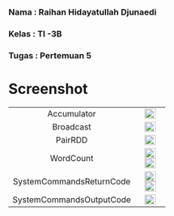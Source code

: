 ### **Nama**      : Raihan Hidayatullah Djunaedi
### **Kelas**     : TI -3B
### **Tugas**      : Pertemuan 5
# 

# Screenshot

<table>
  <tr align="center">
    <td>
    Accumulator
    <td> <img src="https://user-images.githubusercontent.com/95725937/227154198-9bc0d6b6-d351-4df0-a201-d85b6f42fe16.png" width=70% height=70%></td>
    </td>
    </tr>
    <tr align="center">
    <td>    
    Broadcast
    <td><img src="https://user-images.githubusercontent.com/95725937/227154393-c896915a-a461-4193-bf72-1d5cf854e493.png" width=70% height=70%></td>
    </td>
    </tr>
    <tr align="center">
    <td>
    PairRDD
    <td><img src="https://user-images.githubusercontent.com/95725937/227154401-7b816658-e21d-44ba-8156-ec19e3f97f41.png" width=70% height=70%></td>
    </td>
    </tr>
    <tr align="center">
    <td>
    WordCount
    <td>
      <img src="https://user-images.githubusercontent.com/95725937/227154712-aae7c89b-8240-4850-b369-4407c315bb0b.png" width=70% height=70%>
      <img src="https://user-images.githubusercontent.com/95725937/227154745-a9869069-51da-48c7-aed3-b0dae5d12bc2.png" width=70% height=70%>  
  </td>
    </td>
    </tr>
    <tr align="center">
    <td>
    SystemCommandsReturnCode
         <td>
      <img src="https://user-images.githubusercontent.com/95725937/227154750-cac14af7-38f3-4299-a129-af5fc647b84d.png" width=70% height=70%>
      <img src="https://user-images.githubusercontent.com/95725937/227154756-ac2e8841-1026-4fc9-92ea-dd7dbf2a0018.png" width=70% height=70%>  
  </td>
    </td>    
    </tr>
    <tr align="center">
    <td>
    SystemCommandsOutputCode
    <td><img src="https://user-images.githubusercontent.com/95725937/227155533-dab87547-c883-4fa5-a191-0cc1f191dc7c.png" width=70% height=70%></td>
    </td>
    </tr>
  </tr>
 </table>
